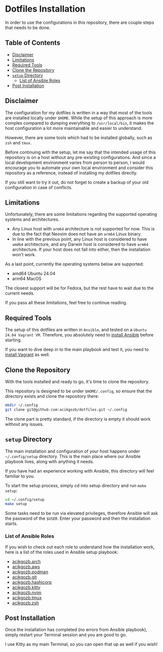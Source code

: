 # Dotfiles Installation

In order to use the configurations in this repository, there are couple steps that needs to be done.

## Table of Contents

<!--toc:start-->

- [Disclaimer](#disclaimer)
- [Limitations](#limitations)
- [Required Tools](#required-tools)
- [Clone the Repository](#clone-the-repository)
- [`setup` Directory](#setup-directory)
  - [List of Ansible Roles](#ansible-roles)
- [Post Installation](#post-installation)
<!--toc:end-->

## <a id="disclaimer"></a> Disclaimer

The configuration for my dotfiles is written in a way that most of the tools are installed locally under `$HOME`. While the setup of this approach is more complex compared to dumping everything to `/usr/local/bin`, it makes the host configuration a lot more maintainable and easier to understand.

However, there are some tools which had to be installed globally, such as `zsh` and `tmux`.

Before continuing with the setup, let me say that the intended usage of this repository is on a host without any pre-existing configurations.
And since a local development environment varies from person to person, I would encourage you to automate your own local environment and consider this repository as a reference, instead of installing my dotfiles directly.

If you still want to try it out, do not forget to create a backup of your old configuration in case of conflicts.

## <a id="limitations"></a> Limitations

Unfortunately, there are some limitations regarding the supported operating systems and architectures.

- Any Linux host with `arm64` architecture is not supported for now. This is due to the fact that Neovim does not have an `arm64` Linux binary.
- In line with the previous point, any Linux host is considered to have `amd64` architecture, and any Darwin host is considered to have `arm64` architecture. If your host does not fall into either, then the installation won't work.

As a last point, currently the operating systems below are supported:

- amd64 Ubuntu 24.04
- arm64 MacOS

The closest support will be for Fedora, but the rest have to wait due to the current needs.

If you pass all these limitations, feel free to continue reading.

## <a id="required-tools"></a> Required Tools

The setup of this dotfiles are written in `Ansible`, and tested on a `Ubuntu 24.04 Vagrant VM`. Therefore, you absolutely need to [install Ansible](https://docs.ansible.com/ansible/latest/installation_guide/intro_installation.html) before starting.

If you want to dive deep in to the main playbook and test it, you need to [install Vagrant](https://developer.hashicorp.com/vagrant/tutorials/getting-started/getting-started-install?product_intent=vagrant) as well.

## <a id="clone-the-repository"></a> Clone the Repository

With the tools installed and ready to go, it's time to clone the repository.

This repository is designed to be under `$HOME/.config`, so ensure that the directory exists and clone the repository there:

```bash
mkdir ~/.config
git clone git@github.com:acikgozb/dotfiles.git ~/.config
```

The clone part is pretty standard, if the directory is empty it should work without any issues.

## <a id="setup-directory"></a> `setup` Directory

The main installation and configuration of your host happens under `~/.config/setup` directory. This is the main place where our Ansible playbook lives, along with anything it needs.

If you have had an experience working with Ansible, this directory will feel familiar to you.

To start the setup process, simply cd into setup directory and run `make setup`:

```bash
cd ~/.config/setup
make setup
```

Some tasks need to be run via elevated privileges, therefore Ansible will ask the password of the `$USER`. Enter your password and then the installation starts.

### <a id="ansible-roles"></a> List of Ansible Roles

If you wish to check out each role to understand how the installation work, here is a list of the roles used in Ansible setup playbook:

- [acikgozb.arch](https://github.com/acikgozb/dotfiles/tree/main/setup/roles/acikgozb.arch)
- [acikgozb.aws](https://github.com/acikgozb/dotfiles/tree/main/setup/roles/acikgozb.aws)
- [acikgozb.podman](https://github.com/acikgozb/dotfiles/tree/main/setup/roles/acikgozb.podman)
- [acikgozb.git](https://github.com/acikgozb/dotfiles/tree/main/setup/roles/acikgozb.git)
- [acikgozb.hashicorp](https://github.com/acikgozb/dotfiles/tree/main/setup/roles/acikgozb.hashicorp)
- [acikgozb.kitty](https://github.com/acikgozb/dotfiles/tree/main/setup/roles/acikgozb.kitty)
- [acikgozb.nvim](https://github.com/acikgozb/dotfiles/tree/main/setup/roles/acikgozb.nvim)
- [acikgozb.tmux](https://github.com/acikgozb/dotfiles/tree/main/setup/roles/acikgozb.tmux)
- [acikgozb.zsh](https://github.com/acikgozb/dotfiles/tree/main/setup/roles/acikgozb.zsh)

## <a id="post-installation"></a> Post Installation

Once the installation has completed (no errors from Ansible playbook), simply restart your Terminal session and you are good to go.

I use Kitty as my main Terminal, so you can open that up as well if you wish!
